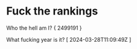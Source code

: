 # Fuck the rankings

Who the hell am I?
{ 2499191 }

What fucking year is it?
[ 2024-03-28T11:09:49Z ]
